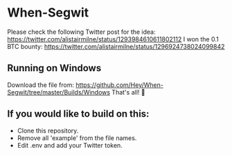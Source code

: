 # When-Segwit


Please check the following Twitter post for the idea: https://twitter.com/alistairmilne/status/1293984610611802112
I won the 0.1 BTC bounty: https://twitter.com/alistairmilne/status/1296924738024099842

## Running on Windows
Download the file from: https://github.com/Hey/When-Segwit/tree/master/Builds/Windows
That's all! 🎉

## If you would like to build on this:
- Clone this repository.
- Remove all 'example' from the file names.
- Edit .env and add your Twitter token.

